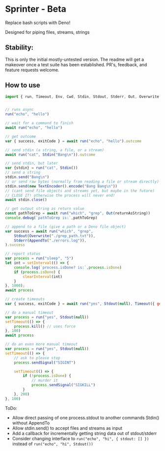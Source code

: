 # Sprinter - Beta

Replace bash scripts with Deno!

Designed for piping files, streams, strings

## Stability:

This is only the initial mostly-untested version. The readme will get a makeover once a test suite has been established. PR's, feedback, and feature requests welcome. 

## How to use

```js
import { run, Timeout, Env, Cwd, Stdin, Stdout, Stderr, Out, Overwrite, AppendTo, throwIfFails, returnAsString, zipInto, mergeInto } from "https://deno.land/x/sprinter@0.4.1/index.js"


// runs async
run("echo", "hello")

// wait for a command to finish
await run("echo", "hello")

// get outcome
var { success, exitCode } = await run("echo", "hello").outcome

// send stdin (a string, a file, or a stream)
await run("cat", Stdin("Bang\n")).outcome

// send stdin, but later
var {stdin} = run("cat", Stdin())
// send a string
stdin.send("Bang\n")
// or send raw bytes (normally from reading a file or stream directly)
stdin.send(new TextEncoder().encode("Bang Bang\n"))
// (cant send file objects and streams yet, but maybe in the future)
// CLOSE IT! otherwise the process will never end!
await stdin.close()

// get output string as return value
const pathToGrep = await run("which", "grep", Out(returnAsString))
console.debug(`pathToGrep is:`,pathToGrep)

// append to a file (give a path or a Deno file object)
var success = await run("which", "grep",
    Stdout(Overwrite("./grep_path.txt")),
    Stderr(AppendTo("./errors.log")),
).success

// report status
var process = run("sleep", "5")
let int = setInterval(() => {
    console.log(`process.isDone? is:`,process.isDone)
    if (process.isDone) {
        clearInterval(int)
    }
}, 1000);
await process

// create timeouts
var { success, exitCode } = await run("yes", Stdout(null), Timeout({ gentlyBy: 100, waitBeforeUsingForce: 500}))

// do a manual timeout
var process = run("yes", Stdout(null))
setTimeout(() => {
    process.kill() // uses force
}, 100)
await process

// do an even more manual timeout
var process = run("yes", Stdout(null))
setTimeout(() => {
    // ask to please stop
    process.sendSignal("SIGINT")

    setTimeout(() => {
        if (!process.isDone) {
            // murder it
            process.sendSignal("SIGKILL")
        }
    }, 200)
}, 100)

```

ToDo: 
- Allow direct passing of one process.stdout to another commands Stdin() without AppendTo
- Allow stdin.send() to accept files and streams as input
- Add a callback for incrementally getting string data out of stdout/stderr
- Consider changing interface to `run("echo", "hi", { stdout: [] })` instead of `run("echo", "hi", Stdout())`
